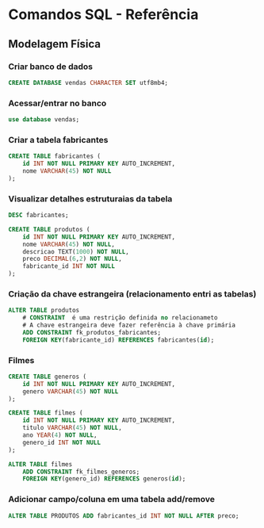# Comandos SQL - Referência

## Modelagem Física

### Criar banco de dados
```sql
CREATE DATABASE vendas CHARACTER SET utf8mb4;
```
### Acessar/entrar no banco
```sql
use database vendas;
```
### Criar a tabela fabricantes
```sql
CREATE TABLE fabricantes (
    id INT NOT NULL PRIMARY KEY AUTO_INCREMENT,
    nome VARCHAR(45) NOT NULL
);
```
### Visualizar detalhes estruturaias da tabela
```sql
DESC fabricantes;
```
```sqL
CREATE TABLE produtos (
    id INT NOT NULL PRIMARY KEY AUTO_INCREMENT,
    nome VARCHAR(45) NOT NULL,
    descricao TEXT(1000) NOT NULL,
    preco DECIMAL(6,2) NOT NULL,
    fabricante_id INT NOT NULL
);
```
### Criação da chave estrangeira (relacionamento entri as tabelas)
```sql
ALTER TABLE produtos
    # CONSTRAINT  é uma restrição definida no relacionameto
    # A chave estrangeira deve fazer referência à chave primária
    ADD CONSTRAINT fk_produtos_fabricantes;
    FOREIGN KEY(fabricante_id) REFERENCES fabricantes(id);
```

###  Filmes
```sql
CREATE TABLE generos (
	id INT NOT NULL PRIMARY KEY AUTO_INCREMENT,
    genero VARCHAR(45) NOT NULL
);
```
```sql
CREATE TABLE filmes (
	id INT NOT NULL PRIMARY KEY AUTO_INCREMENT,
    titulo VARCHAR(45) NOT NULL,
    ano YEAR(4) NOT NULL,
    genero_id INT NOT NULL    
);
```
```sql
ALTER TABLE filmes
    ADD CONSTRAINT fk_filmes_generos;
    FOREIGN KEY(genero_id) REFERENCES generos(id);
```
### Adicionar campo/coluna em uma tabela add/remove
```sql
ALTER TABLE PRODUTOS ADD fabricantes_id INT NOT NULL AFTER preco;
```